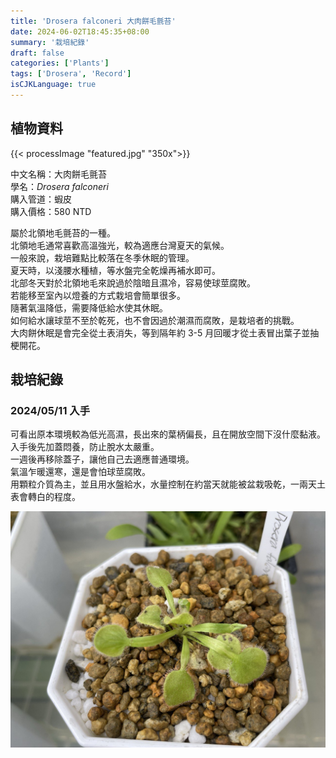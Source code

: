 ```yaml
---
title: 'Drosera falconeri 大肉餅毛氈苔'
date: 2024-06-02T18:45:35+08:00
summary: '栽培紀錄'
draft: false
categories: ['Plants']
tags: ['Drosera', 'Record']
isCJKLanguage: true
---
```


## 植物資料

{{< processImage "featured.jpg" "350x">}}

中文名稱：大肉餅毛氈苔  
學名：*Drosera falconeri*  
購入管道：蝦皮  
購入價格：580 NTD  

屬於北領地毛氈苔的一種。  
北領地毛通常喜歡高溫強光，較為適應台灣夏天的氣候。  
一般來說，栽培難點比較落在冬季休眠的管理。  
夏天時，以淺腰水種植，等水盤完全乾燥再補水即可。  
北部冬天對於北領地毛來說過於陰暗且濕冷，容易使球莖腐敗。  
若能移至室內以燈養的方式栽培會簡單很多。  
隨著氣溫降低，需要降低給水使其休眠。  
如何給水讓球莖不至於乾死，也不會因過於潮濕而腐敗，是栽培者的挑戰。  
大肉餅休眠是會完全從土表消失，等到隔年約 3-5 月回暖才從土表冒出葉子並抽梗開花。  

## 栽培紀錄

### 2024/05/11 入手

可看出原本環境較為低光高濕，長出來的葉柄偏長，且在開放空間下沒什麼黏液。  
入手後先加蓋悶養，防止脫水太嚴重。  
一週後再移除蓋子，讓他自己去適應普通環境。  
氣溫乍暖還寒，還是會怕球莖腐敗。  
用顆粒介質為主，並且用水盤給水，水量控制在約當天就能被盆栽吸乾，一兩天土表會轉白的程度。  

![2024-05-11](./images/2024-05-11.jpg)
